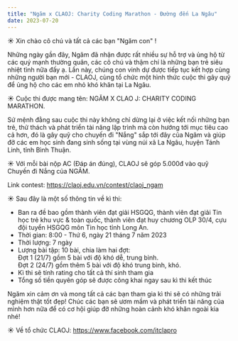 ```yaml
---
title: "Ngăm x CLAOJ: Charity Coding Marathon - Đường đến La Ngâu"
date: 2023-07-20
---
```


☀️ Xin chào cô chú và tất cả các bạn "Ngăm con" !

Những ngày gần đây, Ngăm đã nhận được rất nhiều sự hỗ trợ và ủng hộ từ các quý mạnh thường quân, các cô chú và thậm chí là những bạn trẻ siêu nhiệt tình nữa đấy ạ. Lần này, chúng con vinh dự được tiếp tục kết hợp cùng những người bạn mới - CLAOJ, cùng tổ chức một hình thức cuộc thi gây quỹ để ủng hộ cho các em nhỏ khó khăn tại La Ngâu.

☀️ Cuộc thi được mang tên: NGĂM X CLAO J: CHARITY CODING MARATHON.

Sứ mệnh đằng sau cuộc thi này không chỉ dừng lại ở việc kết nối những bạn trẻ, thử thách và phát triển tài năng lập trình mà còn hướng tới mục tiêu cao cả hơn, đó là gây quỹ cho chuyến đi "Nắng" sắp tới đây của Ngăm và giúp đỡ các em học sinh đang sinh sống tại vùng núi xã La Ngâu, huyện Tánh Linh, tỉnh Bình Thuận.

☀️ Với mỗi bài nộp AC (Đáp án đúng), CLAOJ sẽ góp 5.000đ vào quỹ Chuyến đi Nắng của NGĂM.

Link contest: https://claoj.edu.vn/contest/claoj_ngam

☀️ Sau đây là một số thông tin về kì thi:
- Ban ra đề bao gồm thành viên đạt giải HSGQG, thành viên đạt giải Tin học trẻ khu vực & toàn quốc, thành viên đạt huy chương OLP 30/4, cựu đội tuyển HSGQG môn Tin học tỉnh Long An.
- Thời gian: 8:00 - Thứ 6, ngày 21 tháng 7 năm 2023
- Thời lượng: 7 ngày
- Lượng bài tập: 10 bài, chia làm hai đợt:  
Đợt 1 (21/7) gồm 5 bài với độ khó dễ, trung bình.  
Đợt 2 (24/7) gồm thêm 5 bài với độ khó trung bình, khó.
- Kì thi sẽ tính rating cho tất cả thí sinh tham gia
- Tổng số tiền quyên góp sẽ được công khai ngay sau kì thi kết thúc

Ngăm xin cảm ơn và mong tất cả các bạn tham gia kì thi sẽ có những trải nghiệm thật tốt đẹp! Chúc các bạn sẽ ươm mầm và phát triển tài năng của mình hơn nữa để có cơ hội giúp đỡ những hoàn cảnh khó khăn ngoài kia nhé!

☀️ Về tổ chức CLAOJ: https://www.facebook.com/itclapro
